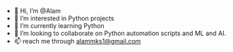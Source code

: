- 👋 Hi, I’m @Alam
- 👀 I’m interested in Python projects
- 🌱 I’m currently learning Python
- 💞️ I’m looking to collaborate on Python automation scripts and ML and AI.
- 📫 reach me through alammks1@gmail.com

<!---
AlamMks1/AlamMks1 is a ✨ special ✨ repository because its `README.md` (this file) appears on your GitHub profile.
You can click the Preview link to take a look at your changes.
--->

